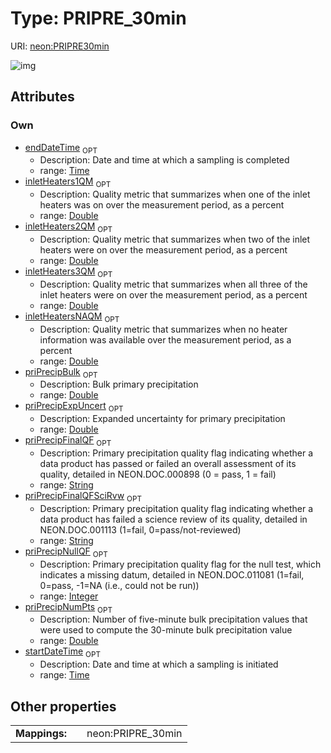 
# Type: PRIPRE_30min




URI: [neon:PRIPRE30min](https://data.neonscience.org/PRIPRE30min)


![img](http://yuml.me/diagram/nofunky;dir:TB/class/[PRIPRE30min&#124;priPrecipBulk:double%20%3F;priPrecipExpUncert:double%20%3F;priPrecipNullQF:integer%20%3F;startDateTime:time%20%3F;endDateTime:time%20%3F;inletHeaters1QM:double%20%3F;inletHeaters2QM:double%20%3F;inletHeaters3QM:double%20%3F;priPrecipFinalQF:string%20%3F;priPrecipNumPts:double%20%3F;inletHeatersNAQM:double%20%3F;priPrecipFinalQFSciRvw:string%20%3F])

## Attributes


### Own

 * [endDateTime](endDateTime.md)  <sub>OPT</sub>
    * Description: Date and time at which a sampling is completed
    * range: [Time](types/Time.md)
 * [inletHeaters1QM](inletHeaters1QM.md)  <sub>OPT</sub>
    * Description: Quality metric that summarizes when one of the inlet heaters was on over the measurement period, as a percent
    * range: [Double](types/Double.md)
 * [inletHeaters2QM](inletHeaters2QM.md)  <sub>OPT</sub>
    * Description: Quality metric that summarizes when two of the inlet heaters were on over the measurement period, as a percent
    * range: [Double](types/Double.md)
 * [inletHeaters3QM](inletHeaters3QM.md)  <sub>OPT</sub>
    * Description: Quality metric that summarizes when all three of the inlet heaters were on over the measurement period, as a percent
    * range: [Double](types/Double.md)
 * [inletHeatersNAQM](inletHeatersNAQM.md)  <sub>OPT</sub>
    * Description: Quality metric that summarizes when no heater information was available over the measurement period, as a percent
    * range: [Double](types/Double.md)
 * [priPrecipBulk](priPrecipBulk.md)  <sub>OPT</sub>
    * Description: Bulk primary precipitation
    * range: [Double](types/Double.md)
 * [priPrecipExpUncert](priPrecipExpUncert.md)  <sub>OPT</sub>
    * Description: Expanded uncertainty for primary precipitation
    * range: [Double](types/Double.md)
 * [priPrecipFinalQF](priPrecipFinalQF.md)  <sub>OPT</sub>
    * Description: Primary precipitation quality flag indicating whether a data product has passed or failed an overall assessment of its quality, detailed in NEON.DOC.000898 (0 = pass, 1 = fail)
    * range: [String](types/String.md)
 * [priPrecipFinalQFSciRvw](priPrecipFinalQFSciRvw.md)  <sub>OPT</sub>
    * Description: Primary precipitation quality flag indicating whether a data product has failed a science review of its quality, detailed in NEON.DOC.001113 (1=fail, 0=pass/not-reviewed)
    * range: [String](types/String.md)
 * [priPrecipNullQF](priPrecipNullQF.md)  <sub>OPT</sub>
    * Description: Primary precipitation quality flag for the null test, which indicates a missing datum, detailed in NEON.DOC.011081 (1=fail, 0=pass, -1=NA (i.e., could not be run))
    * range: [Integer](types/Integer.md)
 * [priPrecipNumPts](priPrecipNumPts.md)  <sub>OPT</sub>
    * Description: Number of five-minute bulk precipitation values that were used to compute the 30-minute bulk precipitation value
    * range: [Double](types/Double.md)
 * [startDateTime](startDateTime.md)  <sub>OPT</sub>
    * Description: Date and time at which a sampling is initiated
    * range: [Time](types/Time.md)

## Other properties

|  |  |  |
| --- | --- | --- |
| **Mappings:** | | neon:PRIPRE_30min |

